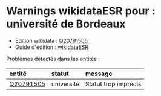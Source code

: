Warnings wikidataESR pour : université de Bordeaux
================

- Edition wikidata : [Q20791505](https://www.wikidata.org/wiki/Q20791505)
- Guide d'édition : [wikidataESR](https://github.com/cpesr/wikidataESR/)



Problèmes détectés dans les entités :

|entité                                               |statut     |message              |
|:----------------------------------------------------|:----------|:--------------------|
|[Q20791505](https://www.wikidata.org/wiki/Q20791505) |université |Statut trop imprécis |
